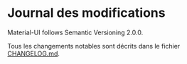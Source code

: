 # Journal des modifications

<p class="description">Material-UI follows Semantic Versioning 2.0.0.</p>

Tous les changements notables sont décrits dans le fichier [CHANGELOG.md](https://github.com/Foso/material-ui/blob/master/CHANGELOG.md).
